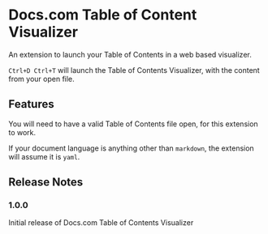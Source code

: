 # Docs.com Table of Content Visualizer

An extension to launch your Table of Contents in a web based visualizer.

`Ctrl+D Ctrl+T` will launch the Table of Contents Visualizer, with the content from your open file.

## Features

You will need to have a valid Table of Contents file open, for this extension to work.

If your document language is anything other than `markdown`, the extension will assume it is `yaml`.

## Release Notes

### 1.0.0

Initial release of Docs.com Table of Contents Visualizer

